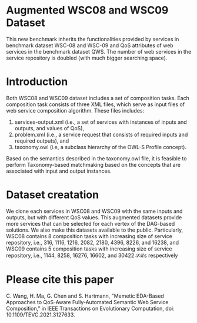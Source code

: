 # Augmented WSC08 and WSC09 Dataset
This new benchmark inherits the functionalities provided by services in benchmark dataset WSC-08 and WSC-09 and QoS attributes of web services in the benchmark dataset QWS. The number of web services in the service repository is doubled (with much bigger searching space).


# Introduction
Both WSC08 and WSC09 dataset includes a set of composition tasks. Each composition task consists of three XML files, which serve as input files of web service composition algorithm. These files includes:

1. services-output.xml (i.e., a set of services with instances of inputs and outputs, and values of QoS), 
2. problem.xml (i.e., a service request that consists of required inputs and required outputs), and 
3. taxonomy.owl (i.e, a subclass hierarchy of the OWL-S Profile concept).

Based on the semantics described in the taxonomy.owl file, it is feasible to perform Taxonomy-based matchmaking based on the concepts that are associated with input and output instances. 

# Dataset creatation
We clone each services in WSC08 and WSC09 with the same inputs and outputs, but with different QoS values. This augmented datasets provide more services that can be selected for each vertex of the DAG-based solutions. We also make this datasets available to the public. Particularly, WSC08 contains 8 composition tasks with increasing size of service repository, i.e., 316, 1116, 1216, 2082, 2180, 4396, 8226, and 16238, and WSC09 contains 5 composition tasks with increasing size of service repository, i.e., 1144, 8258, 16276, 16602, and 30422 $\mathcal{SR}$s respectively

# Please cite this paper
C. Wang, H. Ma, G. Chen and S. Hartmann, "Memetic EDA-Based Approaches to QoS-Aware Fully-Automated Semantic Web Service Composition," in IEEE Transactions on Evolutionary Computation, doi: 10.1109/TEVC.2021.3127633.
